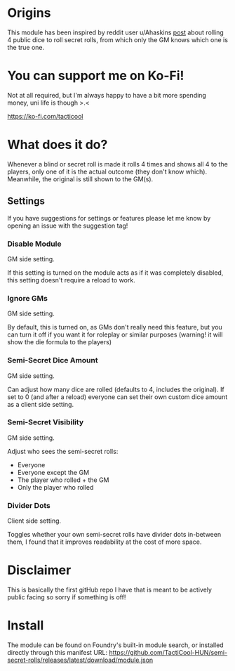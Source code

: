 # Origins
This module has been inspired by reddit user u/Ahaskins [post](https://www.reddit.com/r/Pathfinder2e/comments/1230ox7/house_rule_alternative_to_secret_rolls_the/) about rolling 4 public dice to roll secret rolls, from which only the GM knows which one is the true one.

# You can support me on Ko-Fi!
Not at all required, but I'm always happy to have a bit more spending money, uni life is though >.<

https://ko-fi.com/tacticool

# What does it do?
Whenever a blind or secret roll is made it rolls 4 times and shows all 4 to the players, only one of it is the actual outcome (they don't know which). Meanwhile, the original is still shown to the GM(s).

## Settings

If you have suggestions for settings or features please let me know by opening an issue with the suggestion tag!

### Disable Module

GM side setting.

If this setting is turned on the module acts as if it was completely disabled, this setting doesn't require a reload to work.

### Ignore GMs

GM side setting.

By default, this is turned on, as GMs don't really need this feature, but you can turn it off if you want it for roleplay or similar purposes (warning! it will show the die formula to the players)

### Semi-Secret Dice Amount

GM side setting.

Can adjust how many dice are rolled (defaults to 4, includes the original).
If set to 0 (and after a reload) everyone can set their own custom dice amount as a client side setting.

### Semi-Secret Visibility

GM side setting.

Adjust who sees the semi-secret rolls:
- Everyone
- Everyone except the GM
- The player who rolled + the GM
- Only the player who rolled

### Divider Dots

Client side setting.

Toggles whether your own semi-secret rolls have divider dots in-between them, I found that it improves readability at the cost of more space.

# Disclaimer
This is basically the first gitHub repo I have that is meant to be actively public facing so sorry if something is off!

# Install
The module can be found on Foundry's built-in module search, or installed directly through this manifest URL: https://github.com/TactiCool-HUN/semi-secret-rolls/releases/latest/download/module.json